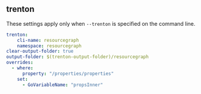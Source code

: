 ## trenton

These settings apply only when `--trenton` is specified on the command line.

``` yaml $(trenton)
trenton:
    cli-name: resourcegraph
    namespace: resourcegraph
clear-output-folder: true
output-folder: $(trenton-output-folder)/resourcegraph
overrides:
  - where:
      property: "/properties/properties"
    set:
      - GoVariableName: "propsInner"
```